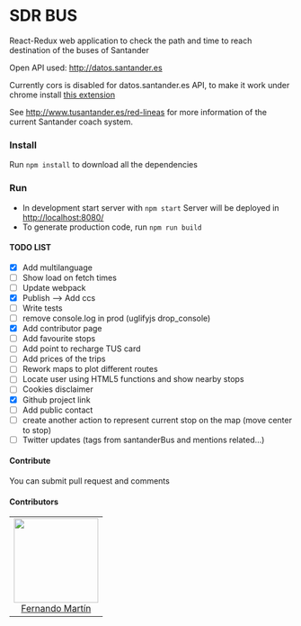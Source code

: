 # SDR BUS

React-Redux web application to check the path and time to reach destination of the buses of Santander

Open API used: http://datos.santander.es

Currently cors is disabled for datos.santander.es API, to make it work under chrome install [this extension](https://chrome.google.com/webstore/detail/allow-control-allow-origi/nlfbmbojpeacfghkpbjhddihlkkiljbi)

See http://www.tusantander.es/red-lineas for more information of the current Santander coach system.


### Install
Run ```npm install``` to download all the dependencies 
 
### Run
* In development start server with ```npm start``` Server will be deployed in [http://localhost:8080/](http://localhost:8080/) 
* To generate production code, run  ```npm run build```

#### TODO LIST
- [X] Add multilanguage 
- [ ] Show load on fetch times
- [ ] Update webpack
- [X] Publish --> Add ccs
- [ ] Write tests
- [ ] remove console.log in prod (uglifyjs drop_console)
- [X] Add contributor page
- [ ] Add favourite stops
- [ ] Add point to recharge TUS card
- [ ] Add prices of the trips
- [ ] Rework maps to plot different routes  
- [ ] Locate user using HTML5 functions and show nearby stops
- [ ] Cookies disclaimer 
- [X] Github project link
- [ ] Add public contact 
- [ ] create another action to represent current stop on the map (move center to stop)
- [ ] Twitter updates (tags from santanderBus and mentions related...)

#### Contribute

You can submit pull request and comments


#### Contributors


<table>
  <tbody>
    <tr>
      <td align="center">
        <img width="150" height="150"
        src="https://avatars1.githubusercontent.com/u/4624133?s=460&v=4">
        </br>
        <a href="https://github.com/Salec">Fernando Martín</a>
      </td>
    </tr>
  <tbody>
</table>